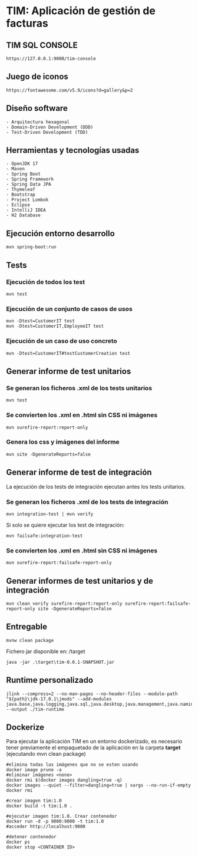 # TIM: Aplicación de gestión de facturas

## TIM SQL CONSOLE

```
https://127.0.0.1:9000/tim-console
```

## Juego de iconos

```
https://fontawesome.com/v5.9/icons?d=gallery&p=2
```

## Diseño software

    - Arquitectura hexagonal
    - Domain-Driven Development (DDD)
    - Test-Driven Development (TDD)   

## Herramientas y tecnologías usadas

    - OpenJDK 17
    - Maven
    - Spring Boot    
    - Spring Framework
    - Spring Data JPA    
    - Thymeleaf
    - Bootstrap
    - Project Lombok
    - Eclipse
    - IntelliJ IDEA
    - H2 Database
    
## Ejecución entorno desarrollo
```
mvn spring-boot:run
```


## Tests

### Ejecución de todos los test

```
mvn test
```

### Ejecución de un conjunto de casos de usos

```
mvn -Dtest=CustomerIT test
mvn -Dtest=CustomerIT,EmployeeIT test
```

### Ejecución de un caso de uso concreto

```
mvn -Dtest=CustomerIT#testCustomerCreation test
```

## Generar informe de test unitarios

### Se generan los ficheros .xml de los tests unitarios
```
mvn test
```

### Se convierten los .xml en .html sin CSS ni imágenes

```
mvn surefire-report:report-only
```

### Genera los css y imágenes del informe

```
mvn site -DgenerateReports=false
```

## Generar informe de test de integración

La ejecución de los tests de integración ejecutan antes los tests unitarios.

### Se generan los ficheros .xml de los tests de integración
```
mvn integration-test | mvn verify
```

Si solo se quiere ejecutar los test de integración: 

```
mvn failsafe:integration-test
```

### Se convierten los .xml en .html sin CSS ni imágenes

```
mvn surefire-report:failsafe-report-only
```

## Generar informes de test unitarios y de integración
```
mvn clean verify surefire-report:report-only surefire-report:failsafe-report-only site -DgenerateReports=false
```

## Entregable

```
mvnw clean package
```
Fichero jar disponible en: /target

```
java -jar .\target\tim-0.0.1-SNAPSHOT.jar
```

## Runtime personalizado
```
jlink --compress=2 --no-man-pages --no-header-files --module-path "${path}\jdk-17.0.1\jmods" --add-modules java.base,java.logging,java.sql,java.desktop,java.management,java.naming,jdk.unsupported --output ./tim-runtime
```

## Dockerize
Para ejecutar la aplicación TIM en un entorno dockerizado, es necesario tener previamente el empaquetado de la aplicación en la carpeta **target** (ejecutando mvn clean package)  
```
#elimina todas las imágenes que no se esten usando
docker image prune -a 
#eliminar imágenes <none>
docker rmi $(docker images dangling=true -q)
docker images --quiet --filter=dangling=true | xargs --no-run-if-empty docker rmi

#crear imagen tim:1.0
docker build -t tim:1.0 .

#ejecutar imagen tim:1.0. Crear contenedor
docker run -d -p 9000:9000 -t tim:1.0
#acceder http://localhost:9000

#detener contenedor
docker ps
docker stop <CONTAINER ID>
```
